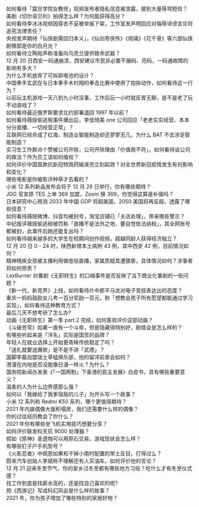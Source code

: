如何看待「震旦学院女教师」视频发布者隐私信息被泄露，接到大量辱骂短信？  
美剧《切尔诺贝利》拍得怎么样？为何能获得高分？  
如何看待李冰冰视频因穿衣不妥被举报下架，工作室发声明回应对侮辱诽谤言论将追究法律责任？  
央视发声期待「仙侠剧需回归本义」，《仙剑奇侠传》《琉璃》《花千骨》等六部仙侠剧哪部是你的白月光？  
如何看待立陶宛声称准备向乌克兰提供致命武器？  
12 月 20 日西安一码通崩溃，西安建议市民非必要不展码、亮码，一码通故障的影响有多大？  
为什么手机放弃了可拆卸电池的设计？  
中国拳手玄武在与日本拳手木村翔的拳击比赛中使用了抱摔动作，如何看待这一行为？  
以前玩主机游戏一天八到九小时没事，工作后玩一小时就反胃无聊，是不是老了玩不动游戏了？  
如何看待最近俄罗斯要求北约部署退回 1997 年以前？  
如何看待薇娅偷逃税事件爆出后，李佳琦美 one 公司回应「老老实实经营、本本分分直播、一切经营正常」？  
互联网已经杀成了红海，制造业智能制造却还寥寥无几，为什么 BAT 不去涉足智能制造？  
实习生工作群点个赞被公司开除，公司开除理由「价值观不符」，如何看待该公司的做法？作为员工该如何维权？  
如何评价中国首款抗新冠特效药输液完立刻起效？对全世界新冠疫情发生有何影响和变化？  
哪些电影是你被影评种草才去看的？  
小米 12 系列新品发布会将于 12 月 28 日举行，你有哪些期待？  
JDG 官宣原 TES 上单 369 加盟，Zoom 换 369，你觉得这算是补强吗？  
日本研究中心预测 2033 年中国 GDP 将超美国，2050 美国将再反超，透露了哪些信息？  
如何看待薇娅微博、抖音均被封号，淘宝店铺已「关店处理」，带来哪些警示？  
中纪报评薇娅偷逃税被罚称「直播不是法外之地，要自觉依法纳税」，其全网账号都被封，此事件后她还能复出吗？  
如何看待越来越多的大学生在校期间创作视频，超越同龄人获得经济独立？  
12 月 20 日 0 - 24 时，陕西新增本土病例 43 例，其中西安 42 例，目前情况如何？  
精神残疾女孩被主播利用做低俗直播，家属质疑其遭猥亵，具体情况如何？涉事者将如何担责？  
LexBurner 对番剧《无职转生》的口嗨事件是否反映了当下商业化番剧的一些问题？  
《新一代，新竞界》上线，如何看待片中郎平马龙对电子竞技表达出的态度？  
重庆一妈妈鼓励女儿考一百分奖励一百元，称「想教会孩子所有愿望都能通过学习实现」，如何看待这种教育方式？  
最后几天不想考研了怎么办?  
动画《无职转生》第一季 part.2 完结，如何客观评价这部动画？  
《斗破苍穹》如果一直有一个斗帝，但是隐藏得特别好，剧情会是怎么样的？  
有哪些听起来是「洋名」实际是国货的品牌？  
年轻人在就业选择上开始更青睐传统稳定了吗？  
「送礼就要送爆款」是不是不讲「武德」？  
国脚李磊加盟瑞士草蜢俱乐部，他的留洋前景会如何？  
港漫在内地是否没能像日漫一样火？为什么？  
国务院新闻办发表《「一国两制」下香港的民主发展》白皮书，具有哪些重要意义？  
温柔的人为什么边界感那么强？  
如何以「我嫁给了我爹宿敌的儿子」为开头写一个故事？  
小米 12 系列和 Redmi K50 系列，哪个更值得期待？  
2021 年内娱偶像大面积塌房，我们还需要什么样的偶像？  
你的过往经历教会了你什么？  
2021 年你有哪些坐飞机实用技巧想要分享？  
如何评价联发科天玑 9000 处理器？  
假如《原神》圣遗物可以用原石交易，游戏现状会怎么样？  
有哪些钉子户手机型号？  
《火影忍者》中佩恩如果和干掉小南时配置的带土反目，打得过么？  
蔚来汽车创始人李斌称不理解还有人买油车，如何评价他的言论？  
12 月 21 迎来冬至节气，你的家乡过冬至都有哪些地方习俗？吃什么才有冬至仪式感？  
找工作到底是找薪水高的，还是找自己喜欢的呢?  
把《西游记》写成科幻风会是什么样的故事？  
2021 年，你为孩子增加了哪些特别的家居好物？  
